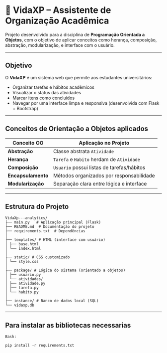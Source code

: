 # 🌱 VidaXP – Assistente de Organização Acadêmica

Projeto desenvolvido para a disciplina de **Programação Orientada a Objetos**, com o objetivo de aplicar conceitos como herança, composição, abstração, modularização, e interface com o usuário.

---

##  Objetivo

O **VidaXP** é um sistema web que permite aos estudantes universitários:

- Organizar tarefas e hábitos acadêmicos
- Visualizar o status das atividades
- Marcar itens como concluídos
- Navegar por uma interface limpa e responsiva (desenvolvida com Flask + Bootstrap)

---

##  Conceitos de Orientação a Objetos aplicados

| Conceito OO       | Aplicação no Projeto                    |
|-------------------|------------------------------------------|
| **Abstração**     | Classe abstrata `Atividade`             |
| **Herança**       | `Tarefa` e `Habito` herdam de `Atividade` |
| **Composição**    | `Usuario` possui listas de tarefas/hábitos |
| **Encapsulamento**| Métodos organizados por responsabilidade |
| **Modularização** | Separação clara entre lógica e interface |

---

##  Estrutura do Projeto
```
VidaXp---analytics/
├── main.py   # Aplicação principal (Flask)
├── README.md  # Documentação do projeto
├── requirements.txt  # Dependências
│
├── templates/ # HTML (interface com usuário)
│ ├── base.html
│ └── index.html
│
├── static/ # CSS customizado
│ └── style.css
│
├── package/ # Lógica do sistema (orientado a objetos)
│ ├── usuario.py
│ └── atividades/
│ ├── atividade.py
│ ├── tarefa.py
│ └── habito.py
│
├── instance/ # Banco de dados local (SQL)
└── vidaxp.db
```
---

## Para instalar as bibliotecas necessarias 

`Bash:`

```
pip install -r requirements.txt
```
